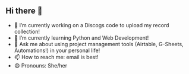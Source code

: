 ## Hi there 👋

- 🔭 I’m currently working on a Discogs code to upload my record collection!
- 🌱 I’m currently learning Python and Web Development!
- 💬 Ask me about using project management tools (Airtable, G-Sheets, Automations!) in your personal life!
- 📫 How to reach me: email is best!
- 😄 Pronouns: She/her

<!--
**NanMelch-BU/NanMelch-BU** is a ✨ _special_ ✨ repository because its `README.md` (this file) appears on your GitHub profile.

Here are some ideas to get you started:

- 🔭 I’m currently working on ...
- 🌱 I’m currently learning ...
- 👯 I’m looking to collaborate on ...
- 🤔 I’m looking for help with ...
- 💬 Ask me about ...
- 📫 How to reach me: ...
- 😄 Pronouns: ...
- ⚡ Fun fact: ...
-->
